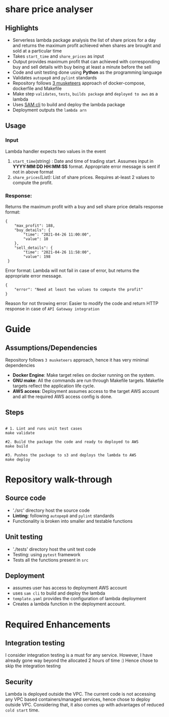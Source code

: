 # share price analyser

## Highlights

- Serverless lambda package analysis the list of share prices for a day and returns the maximum profit achieved when shares are brought and sold at a particular time
- Takes `start_time` and `share_prices` as input
- Output provides maximum profit that can achieved with corresponding buy and sell details with buy being at least a minute before the sell
- Code and unit testing done using **Python** as the programming language
- Validates `autopep8` and `pylint` standards
- Repository follows [3 musketeers](https://amaysim.engineering/the-3-musketeers-how-make-docker-and-compose-enable-us-to-release-many-times-a-day-e92ca816ef17) approach of docker-compose, dockerfile and Makefile
- Make step `validates`, `tests`, `builds package` and `deployed to aws` as a lambda
- Uses [SAM cli](https://docs.aws.amazon.com/serverless-application-model/latest/developerguide/what-is-sam.html) to build and deploy the lambda package
- Deployment outputs the `lambda arn` 

## Usage

### Input
Lambda handler expects two values in the event
1. `start_time`(string) : Date and time of trading start. Assumes input in **YYYY:MM:DD HH:MM:SS** format. Appropriate error message is sent if not in above format
2. `share_prices`(List): List of share prices. Requires at-least 2 values to compute the profit. 

### Response:
Returns the maximum profit with a buy and sell share price details
response format: 
```
{
    "max_profit": 188,
    "buy_details": {
        "time": "2021-04-26 11:00:00",
        "value": 10
    },
    "sell_details": {
        "time": "2021-04-26 11:58:00",
        "value": 198
 }
```
Error format:
Lambda will not fail in case of error, but returns the appropriate error message.
```
{
    "error": "Need at least two values to compute the profit"
}
```
Reason for not throwing error: Easier to modify the code and return HTTP response in case of `API Gateway integration`

# Guide

## Assumptions/Dependencies
Repository follows `3 musketeers` approach, hence it has very minimal dependencies
* **Docker Engine**: Make target relies on docker running on the system.
* **GNU make**: All the commands are run through Makefile targets. Makefile targets reflect the application life cycle.
* **AWS access**: Deployment assumes access to the target AWS account and all the required AWS access config is done.

## Steps

```buildoutcfg

# 1. Lint and runs unit test cases  
make validate

#2. Build the package the code and ready to deployed to AWS
make build

#3. Pushes the package to s3 and deploys the lambda to AWS
make deploy
```

# Repository walk-through

## Source code
* './src' directory host the source code
* **Linting**: following `autopep8` and `pylint` standards
* Functionality is broken into smaller and testable functions

## Unit testing
* './tests' directory host the unit test code
* Testing: using `pytest` framework
* Tests all the functions present in `src`

## Deployment
* assumes user has access to deployment AWS account
* uses `sam cli` to build and deploy the lambda
* `template.yaml` provides the configuration of lambda deployment
* Creates a lambda function in the deployment account.

# Required Enhancements 

## Integration testing
I consider integration testing is a must for any service. 
However, I have already gone way beyond the allocated 2 hours of time :) 
Hence chose to skip the integration testing

## Security
Lambda is deployed outside the VPC. 
The current code is not accessing any VPC based containers/managed services, hence chose to deploy outside VPC.
Considering that, it also comes up with advantages of reduced `cold start` time.

